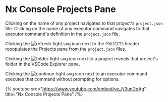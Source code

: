 # Nx Console Projects Pane

Clicking on the name of any project navigates to that project's `project.json` file. Clicking on the name of any executor command navigates to that executor command's definition in the `project.json` file.

Clicking the ![refresh-light.svg](/shared/images/nx-console/refresh-light.svg) icon next to the `PROJECTS` header repopulates the Projects pane from the `project.json` files.

Clicking the ![folder-light.svg](/shared/images/nx-console/folder-light.svg) icon next to a project reveals that project's folder in the VSCode Explorer pane.

Clicking the ![continue-light.svg](/shared/images/nx-console/continue-light.svg) icon next to an executor command executes that command without prompting for options.

{% youtube
src="https://www.youtube.com/embed/ve_N3unDqAg"
title="Nx Console Projects Pane"
/%}

